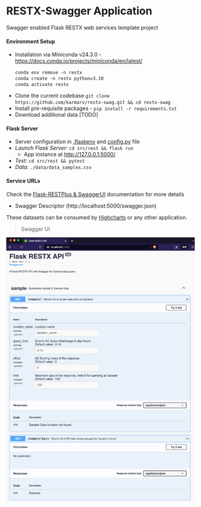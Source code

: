 # RESTX-Swagger Application
Swagger enabled Flask RESTX web services template project

#### Environment Setup
- Installation via Miniconda v24.3.0 - https://docs.conda.io/projects/miniconda/en/latest/
    ```
    conda env remove -n restx
    conda create -n restx python=3.10
    conda activate restx
    ```
- Clone the current codebase `git clone https://github.com/karmarv/restx-swag.git && cd restx-swag`
- Install pre-requisite packages -  `pip install -r requirements.txt`
- Download additional data [TODO]

#### Flask Server 
- Server configuration in [.flaskenv](./.flaskenv) and [config.py](./src/rest/services/config.py) file
- *Launch Flask Server*: `cd src/rest && flask run`
    - App instance at http://127.0.0.1:5000/
- *Test*: `cd src/rest && pytest`
- *Data*: `./data/data_samples.csv`

#### Service URLs
Check the [Flask-RESTPlus & SwaggerUI](https://flask-restplus.readthedocs.io/en/stable/) documentation for more details
- Swagger Descriptor (http://localhost:5000/swagger.json)

These datasets can be consumed by [Highcharts](https://www.highcharts.com/demo) or any other application. 

> Swagger UI

[![Swagger UI](./data/swagger-screenshot.png)](./data/swagger-screenshot.png?raw=true "Swagger UI")